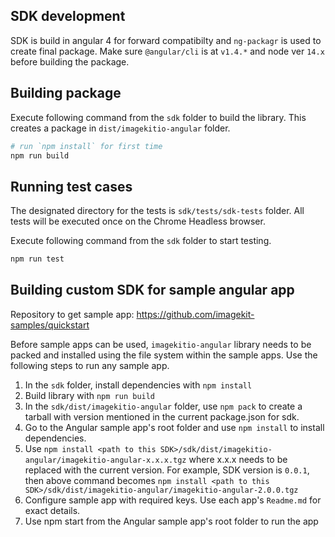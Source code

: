 ## SDK development

SDK is build in angular 4 for forward compatibilty and `ng-packagr` is used to create final package. Make sure `@angular/cli` is at `v1.4.*` and node ver `14.x` before building the package.

## Building package

Execute following command from the `sdk` folder to build the library. This creates a package in `dist/imagekitio-angular` folder.
```sh
# run `npm install` for first time
npm run build
```

## Running test cases

The designated directory for the tests is `sdk/tests/sdk-tests` folder. All tests will be executed once on the Chrome Headless browser.

Execute following command from the `sdk` folder to start testing.
```sh
npm run test
```

## Building custom SDK for sample angular app

Repository to get sample app: https://github.com/imagekit-samples/quickstart

Before sample apps can be used, `imagekitio-angular` library needs to be packed and installed using the file system within the sample apps. Use the following steps to run any sample app.

1. In the `sdk` folder, install dependencies with `npm install`
2. Build library with `npm run build`
3. In the `sdk/dist/imagekitio-angular` folder, use `npm pack` to create a tarball with version mentioned in the current package.json for sdk. 
4. Go to the Angular sample app's root folder and use `npm install` to install dependencies.
5. Use `npm install <path to this SDK>/sdk/dist/imagekitio-angular/imagekitio-angular-x.x.x.tgz` where x.x.x needs to be replaced with the current version. For example, SDK version is `0.0.1`, then above command becomes `npm install <path to this SDK>/sdk/dist/imagekitio-angular/imagekitio-angular-2.0.0.tgz`
6. Configure sample app with required keys. Use each app's `Readme.md` for exact details.
7. Use npm start from the Angular sample app's root folder to run the app
